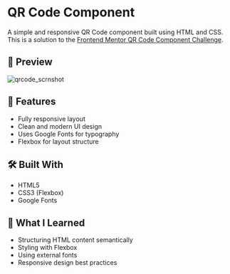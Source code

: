 # QR Code Component

A simple and responsive QR Code component built using HTML and CSS. This is a solution to the [Frontend Mentor QR Code Component Challenge](https://www.frontendmentor.io/challenges/qr-code-component-iux_sIO_H).

## 📸 Preview
![qrcode_scrnshot](https://github.com/user-attachments/assets/a99a2182-d001-4bcb-9fcb-dfe94c92b2b5)

## 🚀 Features

- Fully responsive layout
- Clean and modern UI design
- Uses Google Fonts for typography
- Flexbox for layout structure

## 🛠️ Built With

- HTML5
- CSS3 (Flexbox)
- Google Fonts

## 🎯 What I Learned

- Structuring HTML content semantically
- Styling with Flexbox
- Using external fonts
- Responsive design best practices
